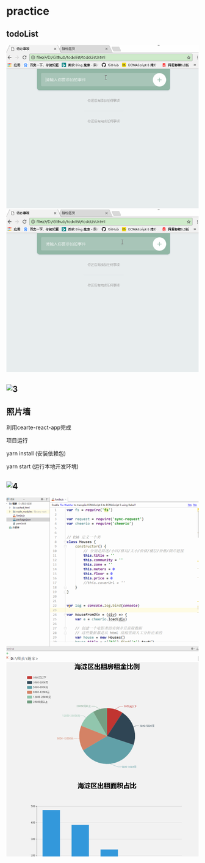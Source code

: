 # practice

## todoList

![1](./pic/todoList.gif)
![2](./pic/todoList2.gif)


![3](./pic/slidePic.gif)
----------------------------------------
## 照片墙
利用cearte-react-app完成

项目运行

yarn install  (安装依赖包)

yarn start (运行本地开发环境)

![4](./pic/picWall.gif)
----------------------------------------

![5](./pic/spider.gif)
![6](./pic/echarts.gif)
